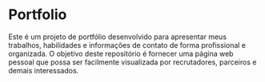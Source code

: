# Portfolio

Este é um projeto de portfólio desenvolvido para apresentar meus trabalhos, habilidades e informações de contato de forma profissional e organizada. O objetivo deste repositório é fornecer uma página web pessoal que possa ser facilmente visualizada por recrutadores, parceiros e demais interessados.
